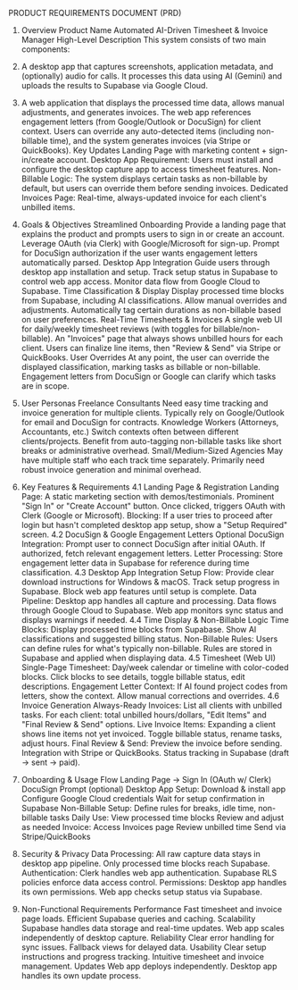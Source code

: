 PRODUCT REQUIREMENTS DOCUMENT (PRD)
1. Overview
Product Name
Automated AI-Driven Timesheet & Invoice Manager
High-Level Description
This system consists of two main components:
1. A desktop app that captures screenshots, application metadata, and (optionally) audio for calls. It processes this data using AI (Gemini) and uploads the results to Supabase via Google Cloud.
2. A web application that displays the processed time data, allows manual adjustments, and generates invoices.
The web app references engagement letters (from Google/Outlook or DocuSign) for client context. Users can override any auto-detected items (including non-billable time), and the system generates invoices (via Stripe or QuickBooks).
Key Updates
Landing Page with marketing content + sign-in/create account.
Desktop App Requirement: Users must install and configure the desktop capture app to access timesheet features.
Non-Billable Logic: The system displays certain tasks as non-billable by default, but users can override them before sending invoices.
Dedicated Invoices Page: Real-time, always-updated invoice for each client's unbilled items.

2. Goals & Objectives
Streamlined Onboarding
Provide a landing page that explains the product and prompts users to sign in or create an account.
Leverage OAuth (via Clerk) with Google/Microsoft for sign-up.
Prompt for DocuSign authorization if the user wants engagement letters automatically parsed.
Desktop App Integration
Guide users through desktop app installation and setup.
Track setup status in Supabase to control web app access.
Monitor data flow from Google Cloud to Supabase.
Time Classification & Display
Display processed time blocks from Supabase, including AI classifications.
Allow manual overrides and adjustments.
Automatically tag certain durations as non-billable based on user preferences.
Real-Time Timesheets & Invoices
A single web UI for daily/weekly timesheet reviews (with toggles for billable/non-billable).
An "Invoices" page that always shows unbilled hours for each client.
Users can finalize line items, then "Review & Send" via Stripe or QuickBooks.
User Overrides
At any point, the user can override the displayed classification, marking tasks as billable or non-billable.
Engagement letters from DocuSign or Google can clarify which tasks are in scope.

3. User Personas
Freelance Consultants
Need easy time tracking and invoice generation for multiple clients.
Typically rely on Google/Outlook for email and DocuSign for contracts.
Knowledge Workers (Attorneys, Accountants, etc.)
Switch contexts often between different clients/projects.
Benefit from auto-tagging non-billable tasks like short breaks or administrative overhead.
Small/Medium-Sized Agencies
May have multiple staff who each track time separately.
Primarily need robust invoice generation and minimal overhead.

4. Key Features & Requirements
4.1 Landing Page & Registration
Landing Page:
A static marketing section with demos/testimonials.
Prominent "Sign In" or "Create Account" button.
Once clicked, triggers OAuth with Clerk (Google or Microsoft).
Blocking:
If a user tries to proceed after login but hasn't completed desktop app setup, show a "Setup Required" screen.
4.2 DocuSign & Google Engagement Letters
Optional DocuSign Integration:
Prompt user to connect DocuSign after initial OAuth.
If authorized, fetch relevant engagement letters.
Letter Processing:
Store engagement letter data in Supabase for reference during time classification.
4.3 Desktop App Integration
Setup Flow:
Provide clear download instructions for Windows & macOS.
Track setup progress in Supabase.
Block web app features until setup is complete.
Data Pipeline:
Desktop app handles all capture and processing.
Data flows through Google Cloud to Supabase.
Web app monitors sync status and displays warnings if needed.
4.4 Time Display & Non-Billable Logic
Time Blocks:
Display processed time blocks from Supabase.
Show AI classifications and suggested billing status.
Non-Billable Rules:
Users can define rules for what's typically non-billable.
Rules are stored in Supabase and applied when displaying data.
4.5 Timesheet (Web UI)
Single-Page Timesheet:
Day/week calendar or timeline with color-coded blocks.
Click blocks to see details, toggle billable status, edit descriptions.
Engagement Letter Context:
If AI found project codes from letters, show the context.
Allow manual corrections and overrides.
4.6 Invoice Generation
Always-Ready Invoices:
List all clients with unbilled tasks.
For each client: total unbilled hours/dollars, "Edit Items" and "Final Review & Send" options.
Live Invoice Items:
Expanding a client shows line items not yet invoiced.
Toggle billable status, rename tasks, adjust hours.
Final Review & Send:
Preview the invoice before sending.
Integration with Stripe or QuickBooks.
Status tracking in Supabase (draft → sent → paid).

5. Onboarding & Usage Flow
Landing Page → Sign In (OAuth w/ Clerk)
DocuSign Prompt (optional)
Desktop App Setup:
Download & install app
Configure Google Cloud credentials
Wait for setup confirmation in Supabase
Non-Billable Setup:
Define rules for breaks, idle time, non-billable tasks
Daily Use:
View processed time blocks
Review and adjust as needed
Invoice:
Access Invoices page
Review unbilled time
Send via Stripe/QuickBooks

6. Security & Privacy
Data Processing:
All raw capture data stays in desktop app pipeline.
Only processed time blocks reach Supabase.
Authentication:
Clerk handles web app authentication.
Supabase RLS policies enforce data access control.
Permissions:
Desktop app handles its own permissions.
Web app checks setup status via Supabase.

7. Non-Functional Requirements
Performance
Fast timesheet and invoice page loads.
Efficient Supabase queries and caching.
Scalability
Supabase handles data storage and real-time updates.
Web app scales independently of desktop capture.
Reliability
Clear error handling for sync issues.
Fallback views for delayed data.
Usability
Clear setup instructions and progress tracking.
Intuitive timesheet and invoice management.
Updates
Web app deploys independently.
Desktop app handles its own update process.


